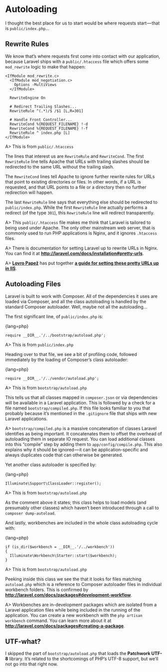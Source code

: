 # Autoloading

I thought the best place for us to start would be where requests start — that is `public/index.php`…

## Rewrite Rules

We know that’s where requests first come into contact with our application, because Laravel ships with a `public/.htaccess` file which offers some `mod_rewrite` logic to make that happen:

```
<IfModule mod_rewrite.c>
  <IfModule mod_negotiation.c>
    Options -MultiViews
  </IfModule>
  
  RewriteEngine On
  
  # Redirect Trailing Slashes...
  RewriteRule ^(.*)/$ /$1 [L,R=301]
  
  # Handle Front Controller...
  RewriteCond %{REQUEST_FILENAME} !-d
  RewriteCond %{REQUEST_FILENAME} !-f
  RewriteRule ^ index.php [L]
</IfModule>
```

A> This is from `public/.htaccess`

The lines that interest us are `RewriteRule` and `RewriteCond`. The first `RewriteRule` line tells Apache that URLs with trailing slashes should be redirected to the same URL without the trailing slash.

The `RewriteCond` lines tell Apache to ignore further rewrite rules for URLs that point to existing directories or files. In other words, if a URL is requested, and that URL points to a file or a directory then no further redirection will happen.

The last `RewriteRule` line says that everything else should be redirected to `public/index.php`. While the first `RewriteRule` line actually performs a redirect (of the type `301`), this `RewriteRule` line will redirect transparently.

A> This `public/.htaccess` file makes me think that Laravel is tailored to being used under Apache. The only other mainstream web server, that is commonly used to run PHP applications is Nginx, and it ignores `.htaccess` files.

A> There is documentation for setting Laravel up to rewrite URLs in Nginx. You can find it at **<http://laravel.com/docs/installation#pretty-urls>**.

A> **[Lovro Papež](https://twitter.com/slovenianGooner)** has put together **[a guide for setting these pretty URLs up in IIS](http://sloveniangooner.com/post/laravel-and-iis)**.

## Autoloading Files

Laravel is built to work with Composer. All of the dependencies it uses are loaded via Composer, and all the class autoloading is handled by the standard Composer autoloader. Well, maybe not all the autoloading…

The first significant line, of `public/index.php` is:

{lang=php}
```
require __DIR__.'/../bootstrap/autoload.php';
```

A> This is from `public/index.php`

Heading over to that file, we see a bit of profiling code, followed immediately by the loading of Composer’s class autoloader:

{lang=php}
```
require __DIR__.'/../vendor/autoload.php';
```

A> This is from `bootstrap/autoload.php`

This tells us that all classes mapped in `composer.json` or via dependencies will be available in a Laravel application. This is followed by a check for a file named `bootstrap/compiled.php`. If this file looks familiar to you that probably because it’s mentioned in the `.gitignore` file that ships with new Laravel applications.

A> `bootstrap/compiled.php` is a massive concatenation of classes Laravel identifies as being important. It concatenates them to offset the overhead of autoloading them in separate IO request. You can load additional classes into this “compile” step by adding them to `app/config/compile.php`. This also explains why it should be ignored — it can be application-specific and always duplicates code that can otherwise be generated.

Yet another class autoloader is specified by:

{lang=php}
```
Illuminate\Support\ClassLoader::register();
```

A> This is from `bootstrap/autoload.php`

As the comment above it states; this class helps to load models (and presumably other classes) which haven’t been introduced through a call to `composer dump-autoload`.

And lastly, workbenches are included in the whole class autoloading cycle with:

{lang=php}
```
if (is_dir($workbench = __DIR__.'/../workbench'))
{
  Illuminate\Workbench\Starter::start($workbench);
}
```

A> This is from `bootstrap/autoload.php`

Peeking inside this class we see the that it looks for files matching `autoload.php` which is a reference to Composer autoloader files in individual workbench folders. This is confirmed by **<http://laravel.com/docs/packages#development-workflow>**.

A> Workbenches are in-development packages which are isolated from a Laravel application files while being included in the running of the application. You can create a new workbench with the `php artisan workbench` command. You can learn more about it at **<http://laravel.com/docs/packages#creating-a-package>**.

## UTF-what?

I skipped the part of `bootstrap/autoload.php` that loads the **Patchwork UTF-8** library. It’s related to the shortcomings of PHP’s UTF-8 support, but we’ll not go into that right now.